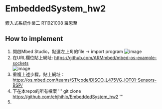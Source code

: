 # EmbeddedSystem_hw2
嵌入式系統作業二 R11921008 羅恩至

## How to implement
1. 開啟Mbed Studio，點選左上角的file -> import program
![image](https://github.com/ehjhihlo/EmbeddedSystem_hw2/assets/75471051/953e4dd1-1421-483a-ac52-6634ef175a5c)
2. 在URL欄位貼上網址: https://github.com/ARMmbed/mbed-os-example-sockets  
![image](https://github.com/ehjhihlo/EmbeddedSystem_hw2/assets/75471051/25bfd7b1-d534-4d89-98be-7f879cf561a7)
3. 重複上述步驟，貼上網址：https://os.mbed.com/teams/ST/code/DISCO_L475VG_IOT01-Sensors-BSP/
4. 下在本repo的所有檔案
'''
git clone https://github.com/ehjhihlo/EmbeddedSystem_hw2
'''
5. 
